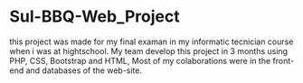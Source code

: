 # Sul-BBQ-Web_Project
this project was made for my final examan in my informatic tecnician course when i was at hightschool. My team develop this project in 3 months using PHP, CSS, Bootstrap and HTML, Most of my colaborations were in the front-end and databases of the web-site. 
